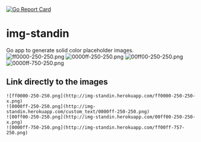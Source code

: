 [![Go Report Card](https://goreportcard.com/badge/github.com/jesusrmoreno/img-standin)](https://goreportcard.com/report/github.com/jesusrmoreno/img-standin)
# img-standin
Go app to generate solid color placeholder images.   
![ff0000-250-250.png](http://img-standin.herokuapp.com/ff0000-250-250-x.png)
![0000ff-250-250.png](http://img-standin.herokuapp.com/custom_text/0000ff-250-250.png)
![00ff00-250-250.png](http://img-standin.herokuapp.com/00ff00-250-250-x.png)  
![0000ff-750-250.png](http://img-standin.herokuapp.com/ff00ff-757-250.png)
## Link directly to the images  
```
![ff0000-250-250.png](http://img-standin.herokuapp.com/ff0000-250-250-x.png)
![0000ff-250-250.png](http://img-standin.herokuapp.com/custom_text/0000ff-250-250.png)
![00ff00-250-250.png](http://img-standin.herokuapp.com/00ff00-250-250-x.png)  
![0000ff-750-250.png](http://img-standin.herokuapp.com/ff00ff-757-250.png)
```
